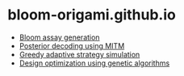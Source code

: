 # bloom-origami.github.io

- [Bloom assay generation](generate.html)
- [Posterior decoding using MITM](decode.html)
- [Greedy adaptive strategy simulation](greedy.html)
- [Design optimization using genetic algorithms](genetic.html)
